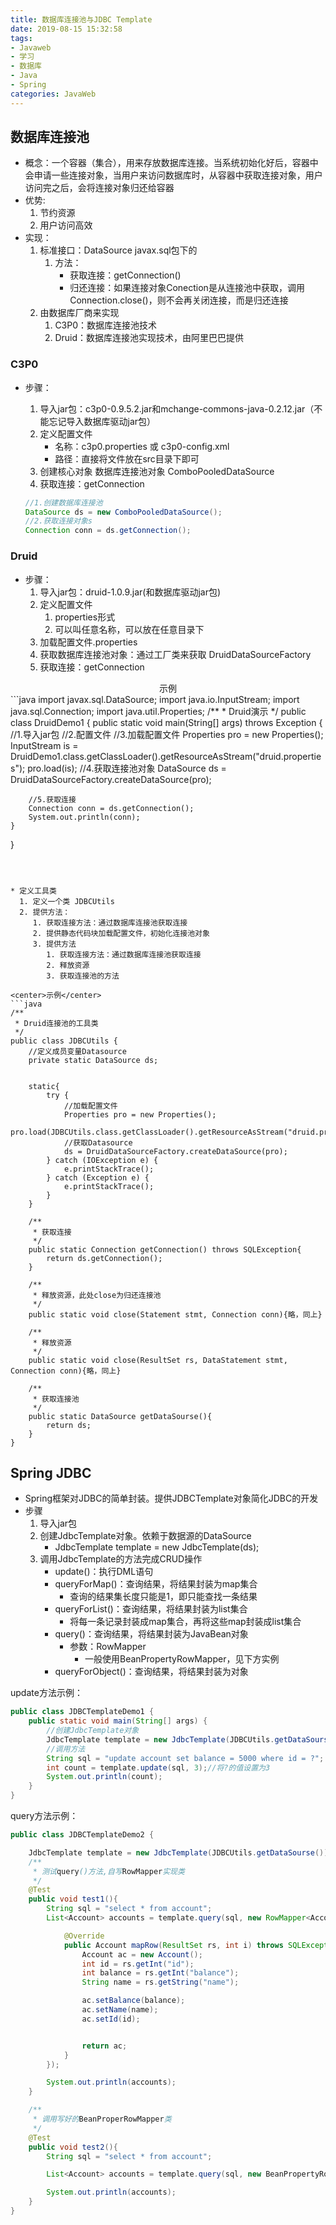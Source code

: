 ```yaml
---
title: 数据库连接池与JDBC Template
date: 2019-08-15 15:32:58
tags: 
- Javaweb
- 学习
- 数据库
- Java
- Spring
categories: JavaWeb
---
```


## 数据库连接池

* 概念：一个容器（集合），用来存放数据库连接。当系统初始化好后，容器中会申请一些连接对象，当用户来访问数据库时，从容器中获取连接对象，用户访问完之后，会将连接对象归还给容器
* 优势:
  1. 节约资源
  2. 用户访问高效
* 实现：
  1. 标准接口：DataSource    javax.sql包下的
     1. 方法：
        * 获取连接：getConnection()
        * 归还连接：如果连接对象Conection是从连接池中获取，调用Connection.close()，则不会再关闭连接，而是归还连接
  2. 由数据库厂商来实现
     1. C3P0：数据库连接池技术
     2. Druid：数据库连接池实现技术，由阿里巴巴提供

### C3P0

* 步骤：

  1. 导入jar包：c3p0-0.9.5.2.jar和mchange-commons-java-0.2.12.jar（不能忘记导入数据库驱动jar包）
  2. 定义配置文件
     * 名称：c3p0.properties 或 c3p0-config.xml
     * 路径：直接将文件放在src目录下即可
  3. 创建核心对象   数据库连接池对象  ComboPooledDataSource
  4. 获取连接：getConnection

  ```java
  //1.创建数据库连接池
  DataSource ds = new ComboPooledDataSource();
  //2.获取连接对象s
  Connection conn = ds.getConnection();
  ```



### Druid

* 步骤：
  1. 导入jar包：druid-1.0.9.jar(和数据库驱动jar包)
  2. 定义配置文件
     1. properties形式
     2. 可以叫任意名称，可以放在任意目录下
  3. 加载配置文件.properties
  4. 获取数据库连接池对象：通过工厂类来获取  DruidDataSourceFactory
  5. 获取连接：getConnection

<center>示例</center>
```java
import javax.sql.DataSource;
import java.io.InputStream;
import java.sql.Connection;
import java.util.Properties;
/**
 * Druid演示
 */
public class DruidDemo1 {
    public static void main(String[] args) throws Exception {
        //1.导入jar包
        //2.配置文件
        //3.加载配置文件
        Properties pro = new Properties();
        InputStream is = DruidDemo1.class.getClassLoader().getResourceAsStream("druid.properties");
        pro.load(is);
        //4.获取连接池对象
        DataSource ds = DruidDataSourceFactory.createDataSource(pro);

        //5.获取连接
        Connection conn = ds.getConnection();
        System.out.println(conn);
    }
}
```



* 定义工具类
  1. 定义一个类 JDBCUtils
  2. 提供方法：
     1. 获取连接方法：通过数据库连接池获取连接
     2. 提供静态代码块加载配置文件，初始化连接池对象
     3. 提供方法
        1. 获取连接方法：通过数据库连接池获取连接
        2. 释放资源
        3. 获取连接池的方法

<center>示例</center>
```java
/**
 * Druid连接池的工具类
 */
public class JDBCUtils {
    //定义成员变量Datasource
    private static DataSource ds;


    static{
        try {
            //加载配置文件
            Properties pro = new Properties();
            pro.load(JDBCUtils.class.getClassLoader().getResourceAsStream("druid.properties"));
            //获取Datasource
            ds = DruidDataSourceFactory.createDataSource(pro);
        } catch (IOException e) {
            e.printStackTrace();
        } catch (Exception e) {
            e.printStackTrace();
        }
    }

    /**
     * 获取连接
     */
    public static Connection getConnection() throws SQLException{
        return ds.getConnection();
    }

    /**
     * 释放资源，此处close为归还连接池
     */
    public static void close(Statement stmt, Connection conn){略，同上}
    
    /**
     * 释放资源
     */
    public static void close(ResultSet rs, DataStatement stmt, Connection conn){略，同上}
    
    /**
     * 获取连接池
     */
    public static DataSource getDataSourse(){
        return ds;
    }
}
```



 ## Spring JDBC

* Spring框架对JDBC的简单封装。提供JDBCTemplate对象简化JDBC的开发
* 步骤
  1. 导入jar包
  2. 创建JdbcTemplate对象。依赖于数据源的DataSource
     * JdbcTemplate template = new JdbcTemplate(ds);
  3. 调用JdbcTemplate的方法完成CRUD操作
     * update()：执行DML语句
     * queryForMap()：查询结果，将结果封装为map集合
       * 查询的结果集长度只能是1，即只能查找一条结果
     * queryForList()：查询结果，将结果封装为list集合
       * 将每一条记录封装成map集合，再将这些map封装成list集合
     * query()：查询结果，将结果封装为JavaBean对象
       * 参数：RowMapper
         * 一般使用BeanPropertyRowMapper，见下方实例
     * queryForObject()：查询结果，将结果封装为对象

update方法示例：

```java
public class JDBCTemplateDemo1 {
    public static void main(String[] args) {
        //创建JdbcTemplate对象
        JdbcTemplate template = new JdbcTemplate(JDBCUtils.getDataSourse());
        //调用方法
        String sql = "update account set balance = 5000 where id = ?";
        int count = template.update(sql, 3);//将?的值设置为3
        System.out.println(count);
    }
}
```

query方法示例：

```java
public class JDBCTemplateDemo2 {

    JdbcTemplate template = new JdbcTemplate(JDBCUtils.getDataSourse());
    /**
     * 测试query()方法,自写RowMapper实现类
     */
    @Test
    public void test1(){
        String sql = "select * from account";
        List<Account> accounts = template.query(sql, new RowMapper<Account>() {

            @Override
            public Account mapRow(ResultSet rs, int i) throws SQLException {
                Account ac = new Account();
                int id = rs.getInt("id");
                int balance = rs.getInt("balance");
                String name = rs.getString("name");

                ac.setBalance(balance);
                ac.setName(name);
                ac.setId(id);


                return ac;
            }
        });

        System.out.println(accounts);
    }

    /**
     * 调用写好的BeanProperRowMapper类
     */
    @Test
    public void test2(){
        String sql = "select * from account";

        List<Account> accounts = template.query(sql, new BeanPropertyRowMapper<Account>(Account.class));

        System.out.println(accounts);
    }
}
```



